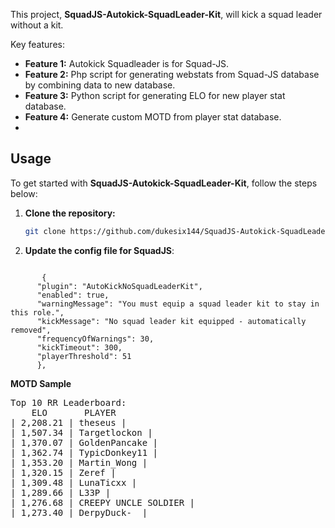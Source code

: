 This project, **SquadJS-Autokick-SquadLeader-Kit**, will kick a squad leader without a kit.

Key features:
- **Feature 1:** Autokick Squadleader is for Squad-JS.
- **Feature 2:** Php script for generating webstats from Squad-JS database by combining data to new database.
- **Feature 3:** Python script for generating ELO for new player stat database.
- **Feature 4:** Generate custom MOTD from player stat database.
- 
## Usage ##

To get started with **SquadJS-Autokick-SquadLeader-Kit**, follow the steps below:

1. **Clone the repository:**
   ```bash
   git clone https://github.com/dukesix144/SquadJS-Autokick-SquadLeader-Kit.git

2. **Update the config file for SquadJS**:

<code>
       {
      "plugin": "AutoKickNoSquadLeaderKit",
      "enabled": true,
      "warningMessage": "You must equip a squad leader kit to stay in this role.",
      "kickMessage": "No squad leader kit equipped - automatically removed",
      "frequencyOfWarnings": 30,
      "kickTimeout": 300,
      "playerThreshold": 51 
      },
</code>

**MOTD Sample**
<pre>
Top 10 RR Leaderboard:
    ELO       PLAYER
| 2,208.21 | theseus |
| 1,507.34 | Targetlockon |
| 1,370.07 | GoldenPancake |
| 1,362.74 | TypicDonkey11 |
| 1,353.20 | Martin_Wong |
| 1,320.15 | Zeref |
| 1,309.48 | LunaTicxx |
| 1,289.66 | L33P |
| 1,276.68 | CREEPY UNCLE SOLDIER |
| 1,273.40 | DerpyDuck-_ |
</pre>
